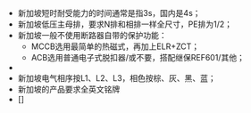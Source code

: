 - 新加坡短时耐受能力的时间通常是指3s，国内是4s；
- 新加坡低压主母排，要求N排和相排一样全尺寸，PE排为1/2；
- 新加坡一般不使用断路器自带的保护功能：
	- MCCB选用最简单的热磁式，再加上ELR+ZCT；
	- ACB选用普通电子式脱扣器/或不要，搭配继保REF601/其他；
-
- 新加坡电气相序按L1、L2、L3，相色按棕、灰、黑、蓝；
- 新加坡的产品要求全英文铭牌
- []